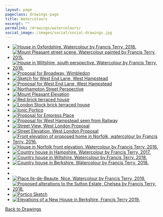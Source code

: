 ```yaml
---
layout: page
pageclass: drawings-page
title: Watercolours
excerpt: ""
permalink: /drawings/watercolours/
social_image: /images/social/social-drawings.jpg
---
```


<ul class="list">

<li class="third">
<a class="fancybox" rel="group" href="/images/drawings/house-in-oxfordshire.jpg" title="House in Oxfordshire. Watercolour by Francis Terry, 2018.">
<img class="lazy" src="/images/drawings/thumbs/house-in-oxfordshire.jpg" alt="House in Oxfordshire. Watercolour by Francis Terry, 2018." />
</a>
</li>

<li class="third">
<a class="fancybox" rel="group" href="/images/drawings/mount_pleasant_2.jpg" title="Mount Pleasant street scene. Watercolour painted by Francis Terry, 2015.">
<img class="lazy" src="/images/drawings/thumbs/mount_pleasant_2.jpg" alt="Mount Pleasant street scene. Watercolour painted by Francis Terry, 2015." />
</a>
</li>

<li class="third">
<a class="fancybox" rel="group" href="/images/drawings/unnamedpainting1.jpg" title="House in Wiltshire, south perspective. Watercolour by Francis Terry, 2016.">
<img class="lazy" src="/images/drawings/thumbs/unnamedpainting1.jpg" alt="House in Wiltshire, south perspective. Watercolour by Francis Terry, 2016." />
</a>
</li>

<li class="third">
<a class="fancybox" rel="group" href="/images/news/2020/01/02.jpg" title="Proposal for Broadway, Wimbledon">
<img class="lazy" src="/images/news/2020/01/thumbs/02d.jpg" alt="Proposal for Broadway, Wimbledon" title="Proposal for Broadway, Wimbledon" />
</a>
</li>

<li class="third">
<a class="fancybox" rel="group" href="/images/news/2020/01/15.jpg" title="Sketch for West End Lane, West Hampstead">
<img class="lazy" src="/images/news/2020/01/thumbs/15d.jpg" alt="Sketch for West End Lane, West Hampstead" title="Sketch for West End Lane, West Hampstead" />
</a>
</li>
	
<li class="third">
<a class="fancybox" rel="group" href="/images/news/2020/01/06.jpg" title="Proposal for West End Lane, West Hampstead">
<img class="lazy" src="/images/news/2020/01/thumbs/06d.jpg" alt="Proposal for West End Lane, West Hampstead" title="Proposal for West End Lane, West Hampstead" />
</a>
</li>
	
<li class="third">
<a class="fancybox" rel="group" href="/images/news/2020/01/09.jpg" title="Northampton Street Perspective">
<img class="lazy" src="/images/news/2020/01/thumbs/09d.jpg" alt="Northampton Street Perspective" title="Northampton Street Perspective" />
</a>
</li>

<li class="third">
<a class="fancybox" rel="group" href="/images/news/2020/01/11.jpg" title="Mount Pleasant Elevation">
<img class="lazy" src="/images/news/2020/01/thumbs/11d.jpg" alt="Mount Pleasant Elevation" title="Mount Pleasant Elevation" />
</a>
</li>

<li class="third">
<a class="fancybox" rel="group" href="/images/news/2020/01/12.jpg" title="Red brick terraced house">
<img class="lazy" src="/images/news/2020/01/thumbs/12d.jpg" alt="Red brick terraced house" title="Red brick terraced house" />
</a>
</li>

<li class="third">
<a class="fancybox" rel="group" href="/images/news/2020/01/13.jpg" title="London Stock brick terraced house">
<img class="lazy" src="/images/news/2020/01/thumbs/13d.jpg" alt="London Stock brick terraced house" title="London Stock brick terraced house" />
</a>
</li>

<li class="third">
<a class="fancybox" rel="group" href="/images/news/2020/01/14.jpg" title="Ionic Portico">
<img class="lazy" src="/images/news/2020/01/thumbs/14d.jpg" alt="Ionic Portico" title="Ionic Portico" />
</a>
</li>

<li class="third">
<a class="fancybox" rel="group" href="/images/news/2020/01/16.jpg" title="Proposal for Empress Place">
<img class="lazy" src="/images/news/2020/01/thumbs/16d.jpg" alt="Proposal for Empress Place" title="Proposal for Empress Place" />
</a>
</li>

<li class="third">
<a class="fancybox" rel="group" href="/images/news/2020/01/19.jpg" title="Proposal for West Hampstead seen from Railway">
<img class="lazy" src="/images/news/2020/01/thumbs/19d.jpg" alt="Proposal for West Hampstead seen from Railway" title="Proposal for West Hampstead seen from Railway" />
</a>
</li>

<li class="third">
<a class="fancybox" rel="group" href="/images/news/2020/01/20.jpg" title="Street View, West London Proposal">
<img class="lazy" src="/images/news/2020/01/thumbs/20d.jpg" alt="Street View, West London Proposal" title="Street View, West London Proposal" />
</a>
</li>

<li class="third">
<a class="fancybox" rel="group" href="/images/news/2020/01/21.jpg" title="Street Elevation, West London Proposal">
<img class="lazy" src="/images/news/2020/01/thumbs/21d.jpg" alt="Street Elevation, West London Proposal" title="Street Elevation, West London Proposal" />
</a>
</li>

<li class="third">
<a class="fancybox" rel="group" href="/images/drawings/house-in-norfolk-00.jpg" title="Front elevation of proposed home in Norfolk, watercolour by Francis Terry, 2016.">
<img class="lazy" src="/images/drawings/thumbs/house-in-norfolk-00.jpg" alt="Front elevation of proposed home in Norfolk, watercolour by Francis Terry, 2016." />
</a>
</li>

<li class="third">
<a class="fancybox" rel="group" href="/images/drawings/house-in-norfolk-03.jpg" title="House in Norfolk front elevation. Watercolour by Francis Terry, 2016.">
<img class="lazy" src="/images/drawings/thumbs/house-in-norfolk-03.jpg" alt="House in Norfolk front elevation. Watercolour by Francis Terry, 2016." />
</a>
</li>

<li class="third">
<a class="fancybox" rel="group" href="/images/news/2018/04/weild-wood-estate-main-house-watercolour.jpg" title="Country house in Hampshire. Watercolour by Francis Terry, 2017.">
<img class="lazy" src="/images/drawings/thumbs/weild-wood-estate-main-house-watercolour.jpg" alt="Country house in Hampshire. Watercolour by Francis Terry, 2017." />
</a>
</li>

<li class="third">
<a class="fancybox" rel="group" href="/images/news/2018/06/watercolour.jpg" title="Country house in Wiltshire. Watercolour by Francis Terry, 2018.">
<img class="lazy" src="/images/drawings/thumbs/watercolour.jpg" alt="Country house in Wiltshire. Watercolour by Francis Terry, 2018." />
</a>
</li>

<li class="third">
<a class="fancybox" rel="group" href="/images/news/2019/04/2019-04-08.jpg" title="Country house in Berkshire. Watercolour by Francis Terry, 2018.">
<img class="lazy" src="/images/drawings/thumbs/2019-04-08.jpg" alt="Country house in Berkshire. Watercolour by Francis Terry, 2018." />
</a>
</li>

<li class="third">
<a class="fancybox" rel="group" href="/images/drawings/2019-04-26-01.jpg">
<img class="lazy" src="/images/drawings/thumbs/2019-04-26-01.jpg" alt="" />
</a>
</li>

<li class="third">
<a class="fancybox" rel="group" href="/images/drawings/2019-04-26-02.jpg">
<img class="lazy" src="/images/drawings/thumbs/2019-04-26-02.jpg" alt="" />
</a>
</li>

<li class="third">
<a class="fancybox" rel="group" href="/images/drawings/20190601.jpg" title="Place lle-de-Beaute, Nice. Watercolour by Francis Terry, 2019.">
<img class="lazy" src="/images/drawings/thumbs/20190601.jpg" alt="Place lle-de-Beaute, Nice. Watercolour by Francis Terry, 2019." />
</a>
</li>

<li class="third">
<a class="fancybox" rel="group" href="/images/drawings/20190215.jpg" title="Proposed alterations to the Sutton Estate, Chelsea by Francis Terry, 2018.">
<img class="lazy" src="/images/drawings/thumbs/20190215.jpg" alt="Proposed alterations to the Sutton Estate, Chelsea by Francis Terry, 2018." />
</a>
</li>
	
<li class="third">
<a class="fancybox" rel="group" href="/images/news/2020/01/03.jpg" title="Portico Sketch">
<img class="lazy" src="/images/news/2020/01/thumbs/03d.jpg" alt="Portico Sketch" title="Portico Sketch" />
</a>
</li>

<li class="third">
<a class="fancybox" rel="group" href="/images/drawings/20190905.jpg" title="Elevations of a New House in Berkshire, Francis Terry 2019.">
<img class="lazy" src="/images/drawings/thumbs/20190905.jpg" alt="Elevations of a New House in Berkshire, Francis Terry 2019." />
</a>
</li>

</ul>

<p><a href="/drawings/" class="button" alt="Sketches">Back to Drawings</a></p>